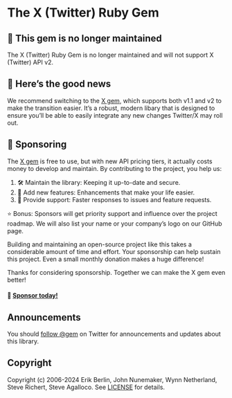 # The X (Twitter) Ruby Gem

## 📣 This gem is no longer maintained
The X (Twitter) Ruby Gem is no longer maintained and will not support X (Twitter) API v2.

## 🎉 Here’s the good news
We recommend switching to the [X gem][x], which supports both v1.1 and v2 to make
the transition easier. It’s a robust, modern libary that is designed to ensure
you’ll be able to easily integrate any new changes Twitter/X may roll out.

[x]: https://sferik.github.io/x-ruby/

## 💖 Sponsoring
The [X gem][x] is free to use, but with new API pricing tiers, it actually costs
money to develop and maintain. By contributing to the project, you help us:

1. 🛠  Maintain the library: Keeping it up-to-date and secure.
2. 🌈 Add new features: Enhancements that make your life easier.
3. 💬 Provide support: Faster responses to issues and feature requests.

⭐️ Bonus: Sponsors will get priority support and influence over the project
roadmap. We will also list your name or your company’s logo on our GitHub page.

Building and maintaining an open-source project like this takes a considerable
amount of time and effort. Your sponsorship can help sustain this project. Even
a small monthly donation makes a huge difference!

Thanks for considering sponsorship. Together we can make the X gem even better!

#### 🤑 [Sponsor today!][sponsor]

[sponsor]: https://github.com/sponsors/sferik

## Announcements
You should [follow @gem][follow] on Twitter for announcements and updates about
this library.

[follow]: https://x.com/gem

## Copyright
Copyright (c) 2006-2024 Erik Berlin, John Nunemaker, Wynn Netherland, Steve Richert, Steve Agalloco.
See [LICENSE][] for details.

[license]: LICENSE.md
